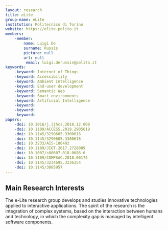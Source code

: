```yaml
---
layout: research
title: eLite
group-name: eLite
institution: Politecnico di Torino
website: https://elite.polito.it
members: 
    -member: 
        name: Luigi De
        surname: Russis
        picture: null
        url: null
		 email: luigi.derussis@polito.it
keywords: 
    -keyword: Internet of Things
    -keyword: Accessibility
    -keyword: Ambient Intelligence
    -keyword: End-user development
    -keyword: Semantic Web
    -keyword: Smart environments
    -keyword: Artificial Intelligence
    -keyword: 
    -keyword: 
    -keyword: 
papers: 
    -doi: 10.1016/j.ijhcs.2018.12.008
    -doi: 10.1109/ACCESS.2019.2905619
    -doi: 10.1145/3290605.3300616
    -doi: 10.1145/3290605.3300618
    -doi: 10.3233/AIS-180492
    -doi: 10.1109/JIOT.2017.2728089
    -doi: 10.1007/s00607-018-0686-6
    -doi: 10.1109/COMPSAC.2018.00174
    -doi: 10.1145/3234695.3236354
    -doi: 10.1145/3085957
---
```



## Main Research Interests
The e-Lite research group develops and studies innovative technologies applied to interactive applications. The spirit of the research is the integration of complex systems, based on the interaction between humans and technology, in which the complexity gap is managed by intelligent software components.